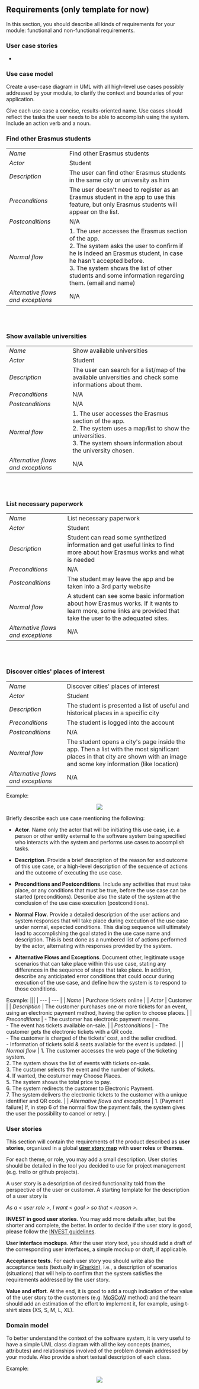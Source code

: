 
## Requirements (only template for now)

In this section, you should describe all kinds of requirements for your module: functional and non-functional requirements.


### User case stories

* 

### Use case model 

Create a use-case diagram in UML with all high-level use cases possibly addressed by your module, to clarify the context and boundaries of your application.

Give each use case a concise, results-oriented name. Use cases should reflect the tasks the user needs to be able to accomplish using the system. Include an action verb and a noun. 


### Find other Erasmus students
|||
| --- | --- |
| *Name* | Find other Erasmus students |
| *Actor* |  Student | 
| *Description* | The user can find other Erasmus students in the same city or university as him |
| *Preconditions* | The user doesn't need to register as an Erasmus student in the app to use this feature, but only Erasmus students will appear on the list. |
| *Postconditions* | N/A |
| *Normal flow* | 1. The user accesses the Erasmus section of the app.<br> 2. The system asks the user to confirm if he is indeed an Erasmus student, in case he hasn't accepted before. <br> 3. The system shows the list of other students and some information regarding them. (email and name)|
| *Alternative flows and exceptions* | N/A |

<br><br>

### Show available universities

|||
| --- | --- |
| *Name* | Show available universities |
| *Actor* |  Student | 
| *Description* | The user can search for a list/map of the available universities and check some informations about them. |
| *Preconditions* | N/A |
| *Postconditions* | N/A |
| *Normal flow* | 1. The user accesses the Erasmus section of the app.<br> 2. The system uses a map/list to show the universities. <br> 3. The system shows information about the university chosen. |
| *Alternative flows and exceptions* | N/A |

<br><br>

### List necessary paperwork

|||
| --- | --- |
| *Name* | List necessary paperwork |
| *Actor* |  Student | 
| *Description* | Student can read some synthetized information and get useful links to find more about how Erasmus works and what is needed |
| *Preconditions* | N/A |
| *Postconditions* | The student may leave the app and be taken into a 3rd party website |
| *Normal flow* | A student can see some basic information about how Erasmus works. If it wants to learn more, some links are provided that take the user to the adequated sites. |
| *Alternative flows and exceptions* | N/A |

<br><br>

### Discover cities' places of interest

|||
| --- | --- |
| *Name* | Discover cities' places of interest |
| *Actor* |  Student | 
| *Description* | The student is presented a list of useful and historical places in a specific city |
| *Preconditions* | The student is logged into the account |
| *Postconditions* | N/A |
| *Normal flow* | The student opens a city's page inside the app. Then a list with the most significant places in that city are shown with an image and some key information (like location) |
| *Alternative flows and exceptions* | N/A |

Example:
 <p align="center" justify="center">
  <img src="https://github.com/LEIC-ES-2021-22/templates/blob/main/images/UseCaseView.png"/>
</p>


Briefly describe each use case mentioning the following:

* **Actor**. Name only the actor that will be initiating this use case, i.e. a person or other entity external to the software system being specified who interacts with the system and performs use cases to accomplish tasks. 
* **Description**. Provide a brief description of the reason for and outcome of this use case, or a high-level description of the sequence of actions and the outcome of executing the use case. 
* **Preconditions and Postconditions**. Include any activities that must take place, or any conditions that must be true, before the use case can be started (preconditions). Describe also the state of the system at the conclusion of the use case execution (postconditions). 

* **Normal Flow**. Provide a detailed description of the user actions and system responses that will take place during execution of the use case under normal, expected conditions. This dialog sequence will ultimately lead to accomplishing the goal stated in the use case name and description. This is best done as a numbered list of actions performed by the actor, alternating with responses provided by the system. 
* **Alternative Flows and Exceptions**. Document other, legitimate usage scenarios that can take place within this use case, stating any differences in the sequence of steps that take place. In addition, describe any anticipated error conditions that could occur during execution of the use case, and define how the system is to respond to those conditions. 

Example:
|||
| --- | --- |
| *Name* | Purchase tickets online |
| *Actor* |  Customer | 
| *Description* | The customer purchases one or more tickets for an event, using an electronic payment method, having the option to choose places. |
| *Preconditions* | - The customer has electronic payment means. <br> - The event has tickets available on-sale. |
| *Postconditions* | - The customer gets the electronic tickets with a QR code. <br> - The customer is charged of the tickets’ cost, and the seller credited. <br> - Information of tickets sold & seats available for the event is updated. |
| *Normal flow* | 1. The customer accesses the web page of the ticketing system.<br> 2. The system shows the list of events with tickets on-sale.<br> 3. The customer selects the event and the number of tickets.<br> 4. If wanted, the costumer may Choose Places.<br> 5. The system shows the total price to pay.<br> 6. The system redirects the customer to Electronic Payment.<br> 7. The system delivers the electronic tickets to the customer with a unique identifier and QR code. |
| *Alternative flows and exceptions* | 1. [Payment failure] If, in step 6 of the normal flow the payment fails, the system gives the user the possibility to cancel or retry. |

### User stories
This section will contain the requirements of the product described as **user stories**, organized in a global **[user story map](https://plan.io/blog/user-story-mapping/)** with **user roles** or **themes**.

For each theme, or role, you may add a small description. User stories should be detailed in the tool you decided to use for project management (e.g. trello or github projects).

A user story is a description of desired functionality told from the perspective of the user or customer. A starting template for the description of a user story is 

*As a < user role >, I want < goal > so that < reason >.*


**INVEST in good user stories**. 
You may add more details after, but the shorter and complete, the better. In order to decide if the user story is good, please follow the [INVEST guidelines](https://xp123.com/articles/invest-in-good-stories-and-smart-tasks/).

**User interface mockups**.
After the user story text, you should add a draft of the corresponding user interfaces, a simple mockup or draft, if applicable.

**Acceptance tests**.
For each user story you should write also the acceptance tests (textually in [Gherkin](https://cucumber.io/docs/gherkin/reference/)), i.e., a description of scenarios (situations) that will help to confirm that the system satisfies the requirements addressed by the user story.

**Value and effort**.
At the end, it is good to add a rough indication of the value of the user story to the customers (e.g. [MoSCoW](https://en.wikipedia.org/wiki/MoSCoW_method) method) and the team should add an estimation of the effort to implement it, for example, using t-shirt sizes (XS, S, M, L, XL).




### Domain model

To better understand the context of the software system, it is very useful to have a simple UML class diagram with all the key concepts (names, attributes) and relationships involved of the problem domain addressed by your module. 
Also provide a short textual description of each class. 

Example:
 <p align="center" justify="center">
  <img src="https://github.com/LEIC-ES-2021-22/templates/blob/main/images/DomainModel.png"/>
</p>
